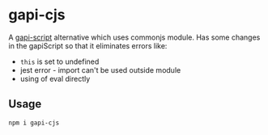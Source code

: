 # gapi-cjs
A [gapi-script](https://github.com/partnerhero/gapi-script) alternative which uses commonjs module. Has some changes in the gapiScript so that it eliminates errors like:
- `this` is set to undefined
- jest error - import can't be used outside module
- using of eval directly

## Usage
```
npm i gapi-cjs
```

